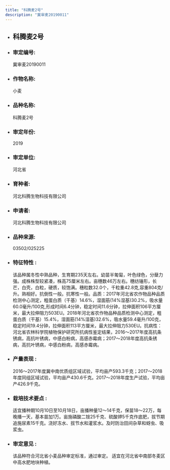 ```yaml
---
title: "科腾麦2号"
description: "冀审麦20190011"
---
```

* ## 科腾麦2号
* ###  审定编号:  
   冀审麦20190011

*  ### 作物名称:  
   小麦

*   ###  品种名称: 
    科腾麦2号

*   ### 审定年份: 
    2019

*   ### 审定单位:  
    河北省

*   ### 育种者:  
    河北科腾生物科技有限公司

*   ### 申请者:  
    河北科腾生物科技有限公司

*   ### 品种来源:  
    03502/025225

*   ### 特征特性 : 
    该品种属冬性中熟品种，生育期235天左右。幼苗半匍匐，叶色绿色，分蘖力强。成株株型较紧凑，株高75厘米左右。亩穗数46万左右。穗纺锤形，长芒，白壳，白粒，硬质，较饱满。穗粒数32.0个，千粒重42.8克,容重804克/升。熟相好。抗倒性一般。抗寒性一般。品质：2017年河北省农作物品种品质检测中心测定，粗蛋白质（干基）14.6%，湿面筋(14%湿基)30.2%，吸水量60.0毫升/100克,形成时间6.4分钟，稳定时间11.6分钟，拉伸面积106平方厘米，最大拉伸阻力503EU。2018年河北省农作物品种品质检测中心测定，粗蛋白质（干基）15.4%，湿面筋(14%湿基)32.6%，吸水量59.4毫升/100克，稳定时间19.4分钟，拉伸面积113平方厘米，最大拉伸阻力530EU。抗病性：河北省农林科学院植物保护研究所抗病性鉴定结果，2016～2017年度高抗条锈病，高抗叶锈病，中感白粉病，高感赤霉病；2017～2018年度高抗条锈病，高抗叶锈病，中感白粉病，高感赤霉病。 

*   ### 产量表现 : 
    2016～2017年度冀中南优质组区域试验，平均亩产593.3千克；2017～2018年度同组区域试验，平均亩产430.6千克。2017～2018年度生产试验，平均亩产426.9千克。

*   ### 栽培技术要点 : 
    适宜播种期10月10日至10月18日，亩播种量12～14千克，保苗18～22万，每晚播一天，基本苗加1万。亩施磷酸二铵25千克、硫酸钾5千克作底肥，拔节期追施尿素15千克。浇好冻水、拔节水和灌浆水。及时防治田间杂草和蚜虫、吸浆虫。 

*   ### 审定意见 : 
    该品种符合河北省小麦品种审定标准，通过审定。 适宜在河北省中南部冬麦区中高水肥地块种植。
